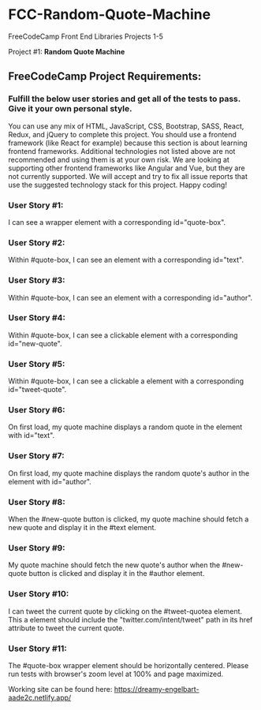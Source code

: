 # FCC-Random-Quote-Machine

FreeCodeCamp Front End Libraries Projects 1-5

Project #1: **Random Quote Machine**

## FreeCodeCamp Project Requirements:

### Fulfill the below user stories and get all of the tests to pass. Give it your own personal style.

You can use any mix of HTML, JavaScript, CSS, Bootstrap, SASS, React, Redux, and jQuery to complete this project. You should use a frontend framework (like React for example) because this section is about learning frontend frameworks. Additional technologies not listed above are not recommended and using them is at your own risk. We are looking at supporting other frontend frameworks like Angular and Vue, but they are not currently supported. We will accept and try to fix all issue reports that use the suggested technology stack for this project. Happy coding!

### User Story #1:

I can see a wrapper element with a corresponding id="quote-box".

### User Story #2:

Within #quote-box, I can see an element with a corresponding id="text".

### User Story #3:

Within #quote-box, I can see an element with a corresponding id="author".

### User Story #4:

Within #quote-box, I can see a clickable element with a corresponding id="new-quote".

### User Story #5:

Within #quote-box, I can see a clickable a element with a corresponding id="tweet-quote".

### User Story #6:

On first load, my quote machine displays a random quote in the element with id="text".

### User Story #7:

On first load, my quote machine displays the random quote's author in the element with id="author".

### User Story #8:

When the #new-quote button is clicked, my quote machine should fetch a new quote and display it in the #text element.

### User Story #9:

My quote machine should fetch the new quote's author when the #new-quote button is clicked and display it in the #author element.

### User Story #10:

I can tweet the current quote by clicking on the #tweet-quotea element. This a element should include the "twitter.com/intent/tweet" path in its href attribute to tweet the current quote.

### User Story #11:

The #quote-box wrapper element should be horizontally centered. Please run tests with browser's zoom level at 100% and page maximized.

Working site can be found here: https://dreamy-engelbart-aade2c.netlify.app/
